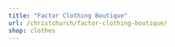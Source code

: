 ```yaml
---
title: "Factor Clothing Boutique"
url: /christchurch/factor-clothing-boutique/
shop: clothes
---
```

